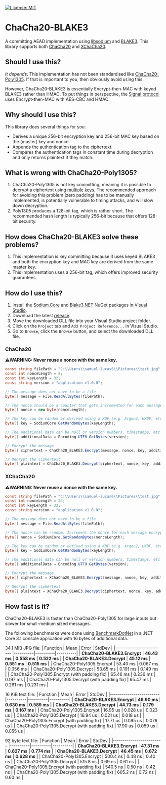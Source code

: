 [![License: MIT](https://img.shields.io/badge/License-MIT-blue.svg)](https://github.com/samuel-lucas6/Geralt/blob/main/LICENSE)

# ChaCha20-BLAKE3
A committing AEAD implementation using [libsodium](https://doc.libsodium.org/) and [BLAKE3](https://github.com/BLAKE3-team/BLAKE3). This library supports both [ChaCha20](https://doc.libsodium.org/advanced/stream_ciphers/chacha20) and [XChaCha20](https://doc.libsodium.org/advanced/stream_ciphers/xchacha20).

## Should I use this?
*It depends*. This implementation has not been standardised like [ChaCha20-Poly1305](https://tools.ietf.org/html/rfc7539). If that is important to you, then obviously avoid using this.

However, ChaCha20-BLAKE3 is essentially Encrypt-then-MAC with keyed BLAKE3 rather than HMAC. To put things in perspective, the [Signal protocol](https://www.signal.org/docs/specifications/doubleratchet/#recommended-cryptographic-algorithms) uses Encrypt-then-MAC with AES-CBC and HMAC.

## Why should I use this?
This library does several things for you:

- Derives a unique 256-bit encryption key and 256-bit MAC key based on the (master) key and nonce.
- Appends the authentication tag to the ciphertext.
- Compares the authentication tags in constant time during decryption and only returns plaintext if they match.

## What is wrong with ChaCha20-Poly1305?
1. ChaCha20-Poly1305 is not key committing, meaning it is possible to decrypt a ciphertext using [multiple keys](https://eprint.iacr.org/2020/1491.pdf). The recommended approach for avoiding this problem (zero padding) has to be manually implemented, is potentially vulnerable to timing attacks, and will slow down decryption.
2. Poly1305 produces a 128-bit tag, which is rather short. The recommended hash length is typically 256-bit because that offers 128-bit security.

## How does ChaCha20-BLAKE3 solve these problems?
1. This implementation is key committing because it uses keyed BLAKE3 and both the encryption key and MAC key are derived from the same master key.
2. This implementation uses a 256-bit tag, which offers improved security guarantees.

## How do I use this?
1. Install the [Sodium.Core](https://www.nuget.org/packages/Sodium.Core) and [Blake3.NET](https://www.nuget.org/packages/Blake3/) NuGet packages in [Visual Studio](https://docs.microsoft.com/en-us/nuget/quickstart/install-and-use-a-package-in-visual-studio).
2. Download the latest [release](https://github.com/samuel-lucas6/ChaCha20-BLAKE3/releases).
3. Move the downloaded DLL file into your Visual Studio project folder.
3. Click on the ```Project``` tab and ```Add Project Reference...``` in Visual Studio.
4. Go to ```Browse```, click the ```Browse``` button, and select the downloaded DLL file.

### ChaCha20
⚠️**WARNING: Never reuse a nonce with the same key.**
```c#
const string filePath = "C:\\Users\\samuel-lucas6\\Pictures\\test.jpg";
const int nonceLength = 8;
const int keyLength = 32;
const string version = "application v1.0.0";

// The message does not have to be a file
byte[] message = File.ReadAllBytes(filePath);

// The nonce should be a counter that gets incremented for each message encrypted using the same key
byte[] nonce = new byte[nonceLength];

// The key can be random or derived using a KDF (e.g. Argon2, HKDF, etc)
byte[] key = SodiumCore.GetRandomBytes(keyLength);

// The additional data can be null or version numbers, timestamps, etc
byte[] additionalData = Encoding.UTF8.GetBytes(version);

// Encrypt the message
byte[] ciphertext = ChaCha20_BLAKE3.Encrypt(message, nonce, key, additionalData);

// Decrypt the ciphertext
byte[] plaintext = ChaCha20_BLAKE3.Decrypt(ciphertext, nonce, key, additionalData);
```

### XChaCha20
⚠️**WARNING: Never reuse a nonce with the same key.**
```c#
const string filePath = "C:\\Users\\samuel-lucas6\\Pictures\\test.jpg";
const int nonceLength = 24;
const int keyLength = 32;
const string version = "application v1.0.0";

// The message does not have to be a file
byte[] message = File.ReadAllBytes(filePath);

// The nonce can be random. Increment the nonce for each message encrypted using the same key
byte[] nonce = SodiumCore.GetRandomBytes(nonceLength);

// The key can be random or derived using a KDF (e.g. Argon2, HKDF, etc)
byte[] key = SodiumCore.GetRandomBytes(keyLength);

// The additional data can be null or version numbers, timestamps, etc
byte[] additionalData = Encoding.UTF8.GetBytes(version);

// Encrypt the message
byte[] ciphertext = XChaCha20_BLAKE3.Encrypt(message, nonce, key, additionalData);

// Decrypt the ciphertext
byte[] plaintext = XChaCha20_BLAKE3.Decrypt(ciphertext, nonce, key, additionalData);
```

## How fast is it?
ChaCha20-BLAKE3 is faster than ChaCha20-Poly1305 for large inputs but slower for small-medium sized messages.

The following benchmarks were done using [BenchmarkDotNet](https://github.com/dotnet/BenchmarkDotNet/) in a .NET Core 3.1 console application with 16 bytes of additional data.

34.1 MiB JPG file:
|                 Function |     Mean |    Error |   StdDev |
|------------------------- |----------|----------|----------|
| **ChaCha20-BLAKE3.Encrypt** | **46.43 ms** | **0.558 ms** | **0.522 ms** |
| **ChaCha20-BLAKE3.Decrypt** | **45.12 ms** | **0.551 ms** | **0.515 ms** |
| ChaCha20-Poly1305.Encrypt | 53.40 ms | 0.067 ms | 0.056 ms |
| ChaCha20-Poly1305.Decrypt | 53.65 ms | 0.191 ms | 0.149 ms |
| ChaCha20-Poly1305.Encrypt (with padding fix) | 65.46 ms | 0.236 ms | 0.197 ms |
| ChaCha20-Poly1305.Decrypt (with padding fix) | 65.47 ms | 0.261 ms | 0.231 ms |

16 KiB text file:
|                 Function |     Mean |    Error |   StdDev |
|------------------------- |----------|----------|----------|
| **ChaCha20-BLAKE3.Encrypt** | **46.90 ms** | **0.630 ms** | **0.589 ms** |
| **ChaCha20-BLAKE3.Decrypt** | **44.73 ms** | **0.179 ms** | **0.167 ms** |
| ChaCha20-Poly1305.Encrypt | 16.95 us | 0.028 us | 0.023 us |
| ChaCha20-Poly1305.Decrypt | 16.94 us | 0.021 us | 0.018 us |
| ChaCha20-Poly1305.Encrypt (with padding fix) | 17.71 us | 0.085 us | 0.079 us |
| ChaCha20-Poly1305.Decrypt (with padding fix) | 17.90 us | 0.059 us | 0.055 us |

92 byte text file:
|                 Function |     Mean |    Error |   StdDev |
|------------------------- |----------|----------|----------|
| **ChaCha20-BLAKE3.Encrypt** | **47.31 ms** | **0.827 ms** | **0.774 ms** |
| **ChaCha20-BLAKE3.Decrypt** | **46.45 ms** | **0.672 ms** | **0.628 ms** |
| ChaCha20-Poly1305.Encrypt | 500.4 ns | 0.48 ns | 0.40 ns |
| ChaCha20-Poly1305.Decrypt | 515.8 ns | 0.69 ns | 0.61 ns |
| ChaCha20-Poly1305.Encrypt (with padding fix) | 540.5 ns | 0.50 ns | 0.42 ns |
| ChaCha20-Poly1305.Decrypt (with padding fix) | 605.2 ns | 0.72 ns | 0.60 ns |
